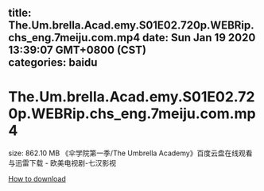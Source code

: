 
title: The.Um.brella.Acad.emy.S01E02.720p.WEBRip.chs_eng.7meiju.com.mp4
date: Sun Jan 19 2020 13:39:07 GMT+0800 (CST)    
categories: baidu
---

# The.Um.brella.Acad.emy.S01E02.720p.WEBRip.chs_eng.7meiju.com.mp4
size: 862.10 MB
 《伞学院第一季/The Umbrella Academy》百度云盘在线观看与迅雷下载 - 欧美电视剧-七汉影视
 

[How to download](https://bpcam.bemobtrk.com/go/2ceec3aa-1ca2-46d6-b9ff-aaa5c184517c?jno=5121)